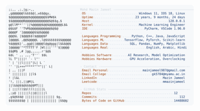 <picture>
  <source srcset="https://raw.githubusercontent.com/mmazinjameel/mmazinjameel/main/dark_mode.svg?v=1756440751" media="(prefers-color-scheme: dark)">
  <img src="https://raw.githubusercontent.com/mmazinjameel/mmazinjameel/main/light_mode.svg?v=1756440751">
</picture>
